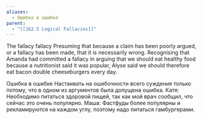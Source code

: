 ```yaml
---
aliases:
  - Ошибка в ошибке
parent:
  - "[[162.5 Logical Fallacies]]"
---
```

The fallacy fallacy
Presuming that because a claim has been poorly argued, or a fallacy has been made, that it is necessarily wrong.
Recognising that Amanda had committed a fallacy in arguing that we should eat healthy food because a nutritionist said it was popular, Alyse said we should therefore eat bacon double cheeseburgers every day.

Ошибка в ошибке
Настаивать на ошибочности всего суждения только потому, что в одном из аргументов была допущена ошибка.
Катя: Необходимо питаться здоровой пищей, так как мой врач сообщил, что сейчас это очень популярно.
Маша: Фастфуды более популярны и рекламируются на каждом углу, поэтому надо питаться гамбургерами.